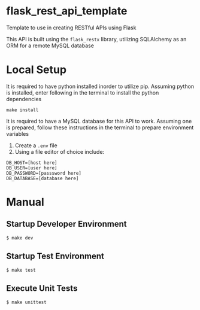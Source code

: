# flask_rest_api_template
Template to use in creating RESTful APIs using Flask

This API is built using the `flask_restx` library, utilizing SQLAlchemy as an ORM for a remote MySQL database

# Local Setup

It is required to have python installed inorder to utilize pip. Assuming python is installed, enter following in the terminal to install the python dependencies

```
make install
```

It is required to have a MySQL database for this API to work. Assuming one is prepared, follow these instructions in the terminal to prepare environment variables

1. Create a `.env` file
2. Using a file editor of choice include:
```
DB_HOST=[host here]
DB_USER=[user here]
DB_PASSWORD=[passsword here]
DB_DATABASE=[database here]
```

# Manual

## Startup Developer Environment
```
$ make dev 
```

## Startup Test Environment
```
$ make test
```

## Execute Unit Tests
```
$ make unittest
```

